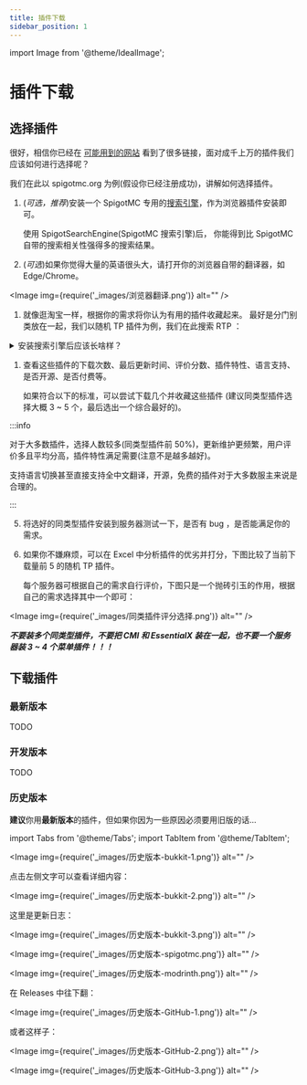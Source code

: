 ```yaml
---
title: 插件下载
sidebar_position: 1
---
```


import Image from '@theme/IdealImage';

# 插件下载

## 选择插件

很好，相信你已经在 [可能用到的网站](/docs-java/preparation/websites.md) 看到了很多链接，面对成千上万的插件我们应该如何进行选择呢？

我们在此以 spigotmc.org 为例(假设你已经注册成功)，讲解如何选择插件。

<!--markdownlint-disable ol-prefix-->

1. (_可选，推荐_)安装一个 SpigotMC 专用的[搜索引擎](https://fof1092.de/Plugins/SSE/Redirect/)，作为浏览器插件安装即可。

   使用 SpigotSearchEngine(SpigotMC 搜索引擎)后， 你能得到比 SpigotMC 自带的搜索相关性强得多的搜索结果。

2. (_可选_)如果你觉得大量的英语很头大，请打开你的浏览器自带的翻译器，如 Edge/Chrome。

<Image img={require('_images/浏览器翻译.png')} alt="" />

1. 就像逛淘宝一样，根据你的需求将你认为有用的插件收藏起来。
   最好是分门别类放在一起，我们以随机 TP 插件为例，我们在此搜索 RTP ：

<details>
    <summary>安装搜索引擎后应该长啥样？</summary>

<Image img={require('_images/Spigot搜索.png')} alt="" />

</details>

1. 查看这些插件的下载次数、最后更新时间、评价分数、插件特性、语言支持、是否开源、是否付费等。

   如果符合以下的标准，可以尝试下载几个并收藏这些插件 (建议同类型插件选择大概 3 ~ 5 个，最后选出一个综合最好的)。

:::info

对于大多数插件，选择人数较多(同类型插件前 50%)，更新维护更频繁，用户评价多且平均分高，插件特性满足需要(注意不是越多越好)。

支持语言切换甚至直接支持全中文翻译，开源，免费的插件对于大多数服主来说是合理的。

:::

5. 将选好的同类型插件安装到服务器测试一下，是否有 bug ，是否能满足你的需求。

6. 如果你不嫌麻烦，可以在 Excel 中分析插件的优劣并打分，下图比较了当前下载量前 5 的随机 TP 插件。

   每个服务器可根据自己的需求自行评价，下图只是一个抛砖引玉的作用，根据自己的需求选择其中一个即可：

<Image img={require('_images/同类插件评分选择.png')} alt="" />

<!--markdownlint-enable ol-prefix-->

**_不要装多个同类型插件，不要把 CMI 和 EssentialX 装在一起，也不要一个服务器装 3 ~ 4 个菜单插件！！！_**

## 下载插件

### 最新版本

TODO

### 开发版本

TODO

### 历史版本

**建议**你用**最新版本**的插件，但如果你因为一些原因必须要用旧版的话...

import Tabs from '@theme/Tabs';
import TabItem from '@theme/TabItem';

<Tabs queryString="download-history-plugin">
<TabItem value="bukkit" label="Bukkit">

<Image img={require('_images/历史版本-bukkit-1.png')} alt="" />

点击左侧文字可以查看详细内容：

<Image img={require('_images/历史版本-bukkit-2.png')} alt="" />

这里是更新日志：

<Image img={require('_images/历史版本-bukkit-3.png')} alt="" />

</TabItem>

<TabItem value="spigotmc" label="SpigotMC">

<Image img={require('_images/历史版本-spigotmc.png')} alt="" />

</TabItem>

<TabItem value="modrinth" label="Modrinth">

<Image img={require('_images/历史版本-modrinth.png')} alt="" />

</TabItem>

<TabItem value="github" label="GitHub">

在 Releases 中往下翻：

<Image img={require('_images/历史版本-GitHub-1.png')} alt="" />

或者这样子：

<Image img={require('_images/历史版本-GitHub-2.png')} alt="" />

<Image img={require('_images/历史版本-GitHub-3.png')} alt="" />

</TabItem>
</Tabs>
